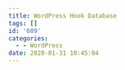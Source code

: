 ```yaml
---
title: WordPress Hook Database
tags: []
id: '609'
categories:
  - - WordPress
date: 2020-01-31 10:45:04
---
```

